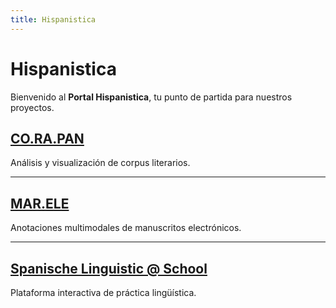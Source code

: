 ```yaml
---
title: Hispanistica
---
```


# Hispanistica

Bienvenido al **Portal Hispanistica**, tu punto de partida para nuestros proyectos.

## [CO.RA.PAN](https://corapan.example.com)

Análisis y visualización de corpus literarios.

---

## [MAR.ELE](https://marele.example.com)

Anotaciones multimodales de manuscritos electrónicos.

---

## [Spanische Linguistic @ School](https://spanische-linguistic-school.example.com)

Plataforma interactiva de práctica lingüística.


